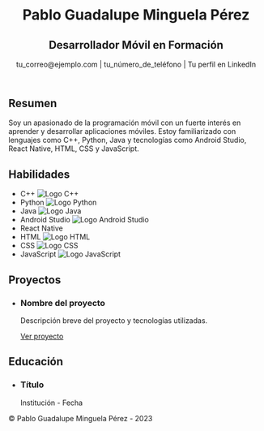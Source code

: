 <body>
    <header>
        <h1>Pablo Guadalupe Minguela Pérez</h1>
        <h2>Desarrollador Móvil en Formación</h2>
        <p>tu_correo@ejemplo.com | tu_número_de_teléfono | Tu perfil en LinkedIn</p>
    </header>
    <section id="resumen">
        <h2>Resumen</h2>
        <p>Soy un apasionado de la programación móvil con un fuerte interés en aprender y desarrollar aplicaciones móviles. Estoy familiarizado con lenguajes como C++, Python, Java y tecnologías como Android Studio, React Native, HTML, CSS y JavaScript.</p>
    </section>
    <section id="habilidades">
        <h2>Habilidades</h2>
        <ul>
            <li>C++ <img src="logo_c++.png" alt="Logo C++"></li>
            <li>Python <img src="logo_python.png" alt="Logo Python"></li>
            <li>Java <img src="logo_java.png" alt="Logo Java"></li>
            <li>Android Studio <img src="logo_android_studio.png" alt="Logo Android Studio"></li>
            <li>React Native</li>
            <li>HTML <img src="logo_html.png" alt="Logo HTML"></li>
            <li>CSS <img src="logo_css.png" alt="Logo CSS"></li>
            <li>JavaScript <img src="logo_javascript.png" alt="Logo JavaScript"></li>
        </ul>
    </section>
    <section id="proyectos">
        <h2>Proyectos</h2>
        <ul>
            <li>
                <h3>Nombre del proyecto</h3>
                <p>Descripción breve del proyecto y tecnologías utilizadas.</p>
                <a href="enlace_a_tu_proyecto">Ver proyecto</a>
            </li>
        </ul>
    </section>
    <section id="educacion">
        <h2>Educación</h2>
        <ul>
            <li>
                <h3>Título</h3>
                <p>Institución - Fecha</p>
            </li>
        </ul>
    </section>
    <footer>
        <p>&copy; Pablo Guadalupe Minguela Pérez - 2023</p>
    </footer>
</body>
